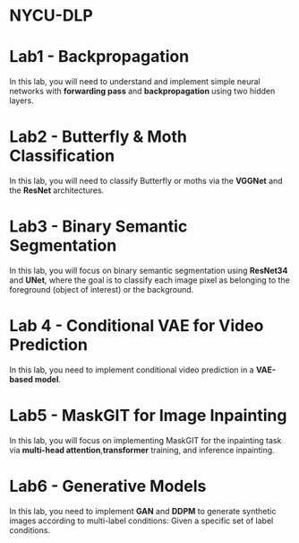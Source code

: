 # NYCU-DLP

# Lab1 - Backpropagation
In this lab, you will need to understand and implement simple neural networks with **forwarding pass** and **backpropagation** using two hidden layers.

# Lab2 - Butterfly & Moth Classification
In this lab, you will need to classify Butterfly or moths via the **VGGNet** and the **ResNet** architectures.

# Lab3 - Binary Semantic Segmentation
In this lab, you will focus on binary semantic segmentation using **ResNet34** and **UNet**, where the goal is to classify each image pixel as belonging to the foreground (object of interest) or the background.

# Lab 4 - Conditional VAE for Video Prediction
In this lab, you need to implement conditional video prediction in a **VAE-based model**.

# Lab5 - MaskGIT for Image Inpainting
In this lab, you will focus on implementing MaskGIT for the inpainting task via **multi-head attention**,**transformer** training, and inference inpainting.

# Lab6 - Generative Models
In this lab, you need to implement **GAN** and **DDPM** to generate synthetic images according to multi-label conditions: Given a specific set of label conditions.
